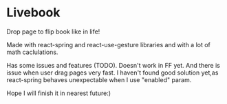 # Livebook

Drop page to flip book like in life! 

Made with react-spring and react-use-gesture libraries and with a lot of math caclulations.

Has some issues and features (TODO). 
Doesn't work in FF yet. And there is issue when user drag pages very fast. I haven't found good solution yet,as react-spring behaves unexpectable when I use "enabled" param.

Hope I will finish it in nearest future:) 


